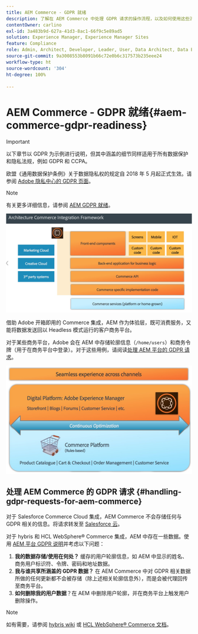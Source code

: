 ```yaml
---
title: AEM Commerce - GDPR 就绪
description: 了解在 AEM Commerce 中处理 GDPR 请求的操作流程，以及如何使用这些流程。
contentOwner: carlino
exl-id: 3a483b9d-627a-41d3-8ac1-66f9c5e89ad5
solution: Experience Manager, Experience Manager Sites
feature: Compliance
role: Admin, Architect, Developer, Leader, User, Data Architect, Data Engineer
source-git-commit: 9a3008553b8091b66c72e0b6c317573b235eee24
workflow-type: ht
source-wordcount: '304'
ht-degree: 100%

---
```


# AEM Commerce - GDPR 就绪{#aem-commerce-gdpr-readiness}

>[!IMPORTANT]
>
>以下章节以 GDPR 为示例进行说明，但其中涵盖的细节同样适用于所有数据保护和隐私法规，例如 GDPR 和 CCPA。

欧盟《通用数据保护条例》关于数据隐私权的规定自 2018 年 5 月起正式生效。请参阅 [Adobe 隐私中心的 GDPR 页面](https://business.adobe.com/privacy/general-data-protection-regulation.html)。

>[!NOTE]
>
>有关更多详细信息，请参阅 [AEM GDPR 就绪](/help/managing/data-protection-and-privacy.md)。

![screen_shot_2018-03-22at111606](assets/screen_shot_2018-03-22at111606.jpg)

借助 Adobe 开箱即用的 Commerce 集成，AEM 作为体验层，既可消费服务，又能将数据发送回以 Headless 模式运行的客户商务平台。

对于某些商务平台，Adobe 会在 AEM 中存储轮廓信息（`/home/users`）和商务令牌（用于在商务平台中登录）。对于这些用例，请阅读[处理 AEM 平台的 GDPR 请求](/help/sites-administering/handling-gdpr-requests-for-aem-platform.md)。

![screen_shot_2018-03-22at111621](assets/screen_shot_2018-03-22at111621.jpg)

## 处理 AEM Commerce 的 GDPR 请求 {#handling-gdpr-requests-for-aem-commerce}

对于 Salesforce Commerce Cloud 集成，AEM Commerce 不会存储任何与 GDPR 相关的信息。将请求转发至 [Salesforce 云](https://documentation.b2c.commercecloud.salesforce.com/DOC1/index.jsp)。

对于 hybris 和 HCL WebSphere® Commerce 集成，AEM 中存在一些数据。使用 [AEM 平台 GDPR 说明](/help/sites-administering/handling-gdpr-requests-for-aem-platform.md)并考虑以下问题：

1. **我的数据存储/使用在何处？** 缓存的用户轮廓信息，如 AEM 中显示的姓名、商务用户标识符、令牌、密码和地址数据。
1. **我与谁共享所涵盖的 GDPR 数据？** 在 AEM Commerce 中对 GDPR 相关数据所做的任何更新都不会被存储（除上述相关轮廓信息外），而是会被代理回传至商务平台。
1. **如何删除我的用户数据**？在 AEM 中删除用户轮廓，并在商务平台上触发用户删除操作。

>[!NOTE]
>
>如有需要，请参阅 [hybris wiki](https://wiki.hybris.com/) 或 [HCL WebSphere® Commerce 文档](https://help.hcltechsw.com/commerce/index.html)。
